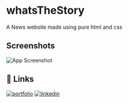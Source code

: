 ﻿# whatsTheStory

A News website made using pure html and css

## Screenshots

![App Screenshot](https://fitx-image-bucket.s3.eu-west-1.amazonaws.com/wts.png)

## 🔗 Links

[![portfolio](https://img.shields.io/badge/my_portfolio-000?style=for-the-badge&logo=ko-fi&logoColor=white)](https://tariqh-portfolio.vercel.app/)
[![linkedin](https://img.shields.io/badge/linkedin-0A66C2?style=for-the-badge&logo=linkedin&logoColor=white)](https://www.linkedin.com/in/tariq-horan/)
